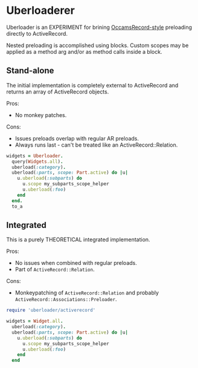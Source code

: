 # Uberloaderer

Uberloader is an EXPERIMENT for brining [OccamsRecord-style](https://github.com/jhollinger/occams-record/?tab=readme-ov-file#advanced-eager-loading) preloading directly to ActiveRecord.

Nested preloading is accomplished using blocks. Custom scopes may be applied as a method arg and/or as method calls inside a block.

## Stand-alone

The initial implementation is completely external to ActiveRecord and returns an array of ActiveRecord objects.

Pros:

* No monkey patches.

Cons:

* Issues preloads overlap with regular AR preloads.
* Always runs last - can't be treated like an ActiveRecord::Relation.

```ruby
widgets = Uberloader.
  query(Widgets.all).
  uberload(:category).
  uberload(:parts, scope: Part.active) do |u|
    u.uberload(:subparts) do
      u.scope my_subparts_scope_helper
      u.uberload(:foo)
    end
  end.
  to_a
```

## Integrated

This is a purely THEORETICAL integrated implementation.

Pros:

* No issues when combined with regular preloads.
* Part of `ActiveRecord::Relation`.

Cons:

* Monkeypatching of `ActiveRecord::Relation` and probably `ActiveRecord::Associations::Preloader`.

```ruby
require 'uberloader/activerecord'

widgets = Widget.all.
  uberload(:category).
  uberload(:parts, scope: Part.active) do |u|
    u.uberload(:subparts) do
      u.scope my_subparts_scope_helper
      u.uberload(:foo)
    end
  end
```
